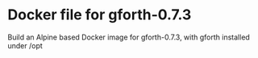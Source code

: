 # Docker file for gforth-0.7.3

Build an Alpine based Docker image for gforth-0.7.3, with gforth installed under /opt
